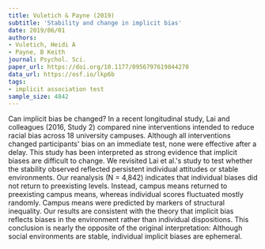 ```yaml
---
title: Vuletich & Payne (2019)
subtitle: 'Stability and change in implicit bias'
date: 2019/06/01
authors:
- Vuletich, Heidi A
- Payne, B Keith
journal: Psychol. Sci.
paper_url: https://doi.org/10.1177/0956797619844270
data_url: https://osf.io/lkp6b
tags:
- implicit association test
sample_size: 4842
---
```


Can implicit bias be changed? In a recent longitudinal study, Lai and colleagues (2016, Study 2) compared nine interventions intended to reduce racial bias across 18 university campuses. Although all interventions changed participants' bias on an immediate test, none were effective after a delay. This study has been interpreted as strong evidence that implicit biases are difficult to change. We revisited Lai et al.'s study to test whether the stability observed reflected persistent individual attitudes or stable environments. Our reanalysis (N = 4,842) indicates that individual biases did not return to preexisting levels. Instead, campus means returned to preexisting campus means, whereas individual scores fluctuated mostly randomly. Campus means were predicted by markers of structural inequality. Our results are consistent with the theory that implicit bias reflects biases in the environment rather than individual dispositions. This conclusion is nearly the opposite of the original interpretation: Although social environments are stable, individual implicit biases are ephemeral.

